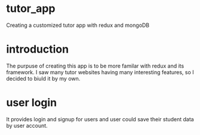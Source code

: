 # tutor_app
Creating a customized tutor app with redux and mongoDB
# introduction
The purpuse of creating this app is to be more familar with redux and its framework.
I saw many tutor websites having many interesting features, so I decided to biuld it by my own.
# user login
It provides login and signup for users and user could save their student data by user account.
